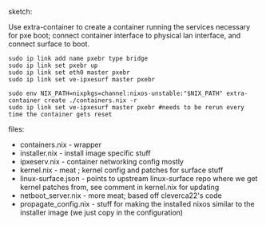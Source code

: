 sketch:

Use extra-container to create a container running the services necessary for pxe boot;
connect container interface to physical lan interface, and connect surface to boot.

```
sudo ip link add name pxebr type bridge
sudo ip link set pxebr up
sudo ip link set eth0 master pxebr
sudo ip link set ve-ipxesurf master pxebr

sudo env NIX_PATH=nixpkgs=channel:nixos-unstable:"$NIX_PATH" extra-container create ./containers.nix -r
sudo ip link set ve-ipxesurf master pxebr #needs to be rerun every time the container gets reset
```

files:
- containers.nix - wrapper
- installer.nix - install image specific stuff
- ipxeserv.nix - container networking config mostly
- kernel.nix - meat ; kernel config and patches for surface stuff
- linux-surface.json - points to upstream linux-surface repo where we get kernel patches from, see comment in kernel.nix for updating
- netboot_server.nix - more meat; based off cleverca22's code
- propagate_config.nix - stuff for making the installed nixos similar to the installer image (we just copy in the configuration)


